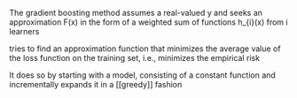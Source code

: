 The gradient boosting method assumes a real-valued y and seeks an approximation  F(x) in the form of a weighted sum of functions h_{i}(x)  from i learners

tries to find an approximation function
that minimizes the average value of the loss function on the training set, i.e., minimizes the empirical risk

It does so by starting with a model, consisting of a constant function and incrementally expands it in a [[greedy]] fashion

